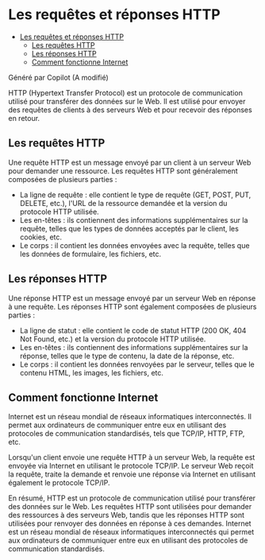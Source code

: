 # Les requêtes et réponses HTTP

- [Les requêtes et réponses HTTP](#les-requêtes-et-réponses-http)
  - [Les requêtes HTTP](#les-requêtes-http)
  - [Les réponses HTTP](#les-réponses-http)
  - [Comment fonctionne Internet](#comment-fonctionne-internet)

Généré par Copilot (A modifié)

HTTP (Hypertext Transfer Protocol) est un protocole de communication utilisé pour transférer des données sur le Web. Il est utilisé pour envoyer des requêtes de clients à des serveurs Web et pour recevoir des réponses en retour.

## Les requêtes HTTP

Une requête HTTP est un message envoyé par un client à un serveur Web pour demander une ressource. Les requêtes HTTP sont généralement composées de plusieurs parties :

- La ligne de requête : elle contient le type de requête (GET, POST, PUT, DELETE, etc.), l'URL de la ressource demandée et la version du protocole HTTP utilisée.
- Les en-têtes : ils contiennent des informations supplémentaires sur la requête, telles que les types de données acceptés par le client, les cookies, etc.
- Le corps : il contient les données envoyées avec la requête, telles que les données de formulaire, les fichiers, etc.

## Les réponses HTTP

Une réponse HTTP est un message envoyé par un serveur Web en réponse à une requête. Les réponses HTTP sont également composées de plusieurs parties :

- La ligne de statut : elle contient le code de statut HTTP (200 OK, 404 Not Found, etc.) et la version du protocole HTTP utilisée.
- Les en-têtes : ils contiennent des informations supplémentaires sur la réponse, telles que le type de contenu, la date de la réponse, etc.
- Le corps : il contient les données renvoyées par le serveur, telles que le contenu HTML, les images, les fichiers, etc.

## Comment fonctionne Internet

Internet est un réseau mondial de réseaux informatiques interconnectés. Il permet aux ordinateurs de communiquer entre eux en utilisant des protocoles de communication standardisés, tels que TCP/IP, HTTP, FTP, etc.

Lorsqu'un client envoie une requête HTTP à un serveur Web, la requête est envoyée via Internet en utilisant le protocole TCP/IP. Le serveur Web reçoit la requête, traite la demande et renvoie une réponse via Internet en utilisant également le protocole TCP/IP.

En résumé, HTTP est un protocole de communication utilisé pour transférer des données sur le Web. Les requêtes HTTP sont utilisées pour demander des ressources à des serveurs Web, tandis que les réponses HTTP sont utilisées pour renvoyer des données en réponse à ces demandes. Internet est un réseau mondial de réseaux informatiques interconnectés qui permet aux ordinateurs de communiquer entre eux en utilisant des protocoles de communication standardisés.
